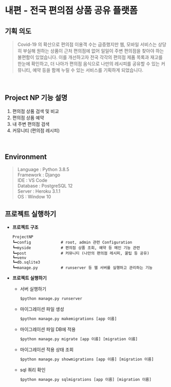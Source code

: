 # **내편** - 전국 편의점 상품 공유 플랫폼

## 기획 의도
   > Covid-19 의 확산으로 편의점 이용객 수는 급증했지만 웹, 모바일 서비스는 상당히 부실해 원하는 상품이 근처 편의점에 없어 일일이 주변 편의점을 찾아야 하는 불편함이 있었습니다. 이를 개선하고자 전국 각각의 편의점 제품 목록과 재고를 한눈에 확인하고, 더 나아가 편의점 음식으로 나만의 레시피를 공유할 수 있는 커뮤니티, 예약 등을 함께 누릴 수 있는 서비스를 기획하게 되었습니다.  

<br/>

## Project NP 기능 설명
   1. 편의점 상품 검색 및 비교
   2. 편의점 상품 예약
   3. 내 주변 편의점 검색
   3. 커뮤니티 (편의점 레시피)

<br/>

## Environment
> Language  : Python 3.8.5 <br/>
Framework   : Django  <br/>
IDE         : VS Code <br/>
Database    : PostgreSQL 12<br/>
Server      : Heroku 3.1.1 <br/>
OS          : Window 10


## 프로젝트 실행하기
+ **프로젝트 구조**
   ```
   ProjectNP
   ┗━config             # root, admin 관련 Configuration
   ┗━myside             # 편의점 상품 조회, 예약 등 메인 기능 관련
   ┗━post               # 커뮤니티 (나만의 편의점 레시피, 꿀팁 등 공유)
   ┗━venv
   ┗━db.sqlite3
   ┗━manage.py          # runserver 등 웹 서버를 실행하고 관리하는 기능
   ```

      
+ **프로젝트 실행하기**
   + 서버 실행하기
      ```python
      $python manage.py runserver
      ```

   + 마이그레이션 파일 생성
      ```python
      $python manage.py makemigrations [app 이름]
      ```  

   + 마이그레이션 파일 DB에 적용
      ```python
      $python manage.py migrate [app 이름] [migration 이름]
      ```

   + 마이그레이션 적용 상태 조회
      ```python
      $python manage.py showmigrations [app 이름] [migration 이름]
      ```

   + sql 쿼리 확인
      ```python
      $python manage.py sqlmigrations [app 이름] [migration 이름]
      ```  
